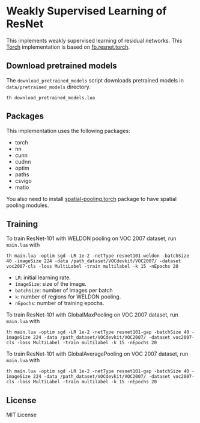 # Weakly Supervised Learning of ResNet

This implements weakly supervised learning of residual networks.
This [Torch](http://torch.ch/) implementation is based on [fb.resnet.torch](https://github.com/facebook/fb.resnet.torch).

## Download pretrained models

The `download_pretrained_models` script downloads pretrained models in `data/pretrained_models` directory.

```
th download_pretrained_models.lua
```


## Packages

This implementation uses the following packages:
* torch
* nn
* cunn
* cudnn
* optim
* paths
* csvigo
* matio

You also need to install [spatial-pooling.torch](https://github.com/durandtibo/spatial-pooling.torch) package to have spatial pooling modules.

## Training

To train ResNet-101 with WELDON pooling on VOC 2007 dataset, run `main.lua` with
```
th main.lua -optim sgd -LR 1e-2 -netType resnet101-weldon -batchSize 40 -imageSize 224 -data /path_dataset/VOCdevkit/VOC2007/ -dataset voc2007-cls -loss MultiLabel -train multilabel -k 15 -nEpochs 20
```
* `LR`: initial learning rate.
* `imageSize`: size of the image.
* `batchSize`: number of images per batch
* `k`: number of regions for WELDON pooling.
* `nEpochs`: number of training epochs.

To train ResNet-101 with GlobalMaxPooling on VOC 2007 dataset, run `main.lua` with
```
th main.lua -optim sgd -LR 1e-2 -netType resnet101-gap -batchSize 40 -imageSize 224 -data /path_dataset/VOCdevkit/VOC2007/ -dataset voc2007-cls -loss MultiLabel -train multilabel -k 15 -nEpochs 20
```

To train ResNet-101 with GlobalAveragePooling on VOC 2007 dataset, run `main.lua` with
```
th main.lua -optim sgd -LR 1e-2 -netType resnet101-gap -batchSize 40 -imageSize 224 -data /path_dataset/VOCdevkit/VOC2007/ -dataset voc2007-cls -loss MultiLabel -train multilabel -k 15 -nEpochs 20
```

## License

MIT License
